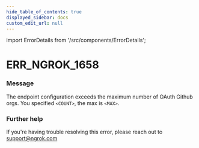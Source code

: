 ```yaml
---
hide_table_of_contents: true
displayed_sidebar: docs
custom_edit_url: null
---
```


import ErrorDetails from '/src/components/ErrorDetails';

# ERR_NGROK_1658

### Message
The endpoint configuration exceeds the maximum number of OAuth Github orgs. You specified `<COUNT>`, the max is `<MAX>`.

### Further help
If you're having trouble resolving this error, please reach out to [support@ngrok.com](mailto:support@ngrok.com?subject=Help%20with%20ERR_NGROK_1658)

<ErrorDetails error='err_ngrok_1658' />
